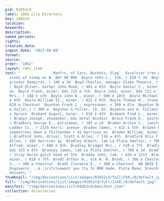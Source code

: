 ```yaml
---
pid: 01052cd
label: 1882 City Directory
key: 1882cd
location: 
keywords: 
description: 
named_persons: 
rights: 
creation_date: 
ingest_date: '2023-08-09'
format: 
source: 
order: '1052'
layout: cmhc_item
text: "               Manfrs, of Cars, Buckets, Slag’  Excelsior tron Works, ana ait
  xinds of stamp.mi W  BOY 80 BRA  Boyce John L., Inb, r 829 © 3d  Boyce Joseph E.,
  printer Democrat, r 146 w 3d  Boyd Charles, manager Globe Theatre, r 306 n Pine
  \ Boyd Oliver, barkpr John Rood, r 401 e 8th  Boyle Daniel C., miner, r 126 s Toledo
  av  Boyle Frank, miner, bds 722 e 7th  Boyle John, miner, bds 722 e 7th  Boyle John
  Mrs., r 188 e sth  Boyle John W., miner, r 508 e 18th  Boyle Michael, miner, r 330
  e 6th  Boyle William II., miner, r 822 e 6th  Boyle Thomas W., stone mason, bds
  628 w Chestnut  Boynton Frank L., expressman, v 360 w Elm  Boynton Royal S., (Boynton
  & Vuller,) r 300 w  Boynton & Fuller, (R. 8S. Boyaton and A. Fullew} bikemit 109
  s Spruce  Brabant August, miner, r 618 e 4th  Brabant Fred L., miner, r 618 ¢ 4th
  \ Brabyn Joseph, shoemaker, bds Hotel Windsor  Brace Frank E., painter, 118 e 4th
  \ Bradbury George E., policeman, r 107 w sd  Braden Archie C., janitor H. H. and
  Ladder Co., r 2135 Harri: avenue  Braden James, r 632 e 5th  Braden Maggie Miss,
  seamstress Owen & Chittenden r 41 Harrison av  Braden William, miner, r 409 e 3d
  \ Bradford John, driver, Scott & Allen, r 116 w 4th  Bradford Otis F., clk Taylor
  Allen, r 202 Harrison ay  Bradley Albert, lab La Plata Smelter, r 706 w 2d  Bradley
  Alfred, miner, r 608 e 9th  Bradley Bridget Mrs., r 510 e 7th  Bradley George, miner,
  bds 323 e 6th  Bradiey James, lab La Plata Smelter, r 706 w 2d  Bradley James, miner,
  r Stray Horse gulch head of 5th  Bradow John, lab, r 626 e 12th  Bradridge Albert,
  miner, r 818 e 7th  Bradt Arthur H., elk W. H. Bradt, r 308 w Chestnut  Bradt Charles
  S., r 308 w Chestnut  Bradt Clarence E., r 308 w Chestnut  AB ADIE E R & CO Mining
  Engineers. ,.m.,irstsisewant yeu lty In RRR made. Pinta Mane, Dreushting of vers
  dessetn, "
thumbnail: "/img/derivatives/iiif/images/01052cd/full/250,/0/default.jpg"
full: "/img/derivatives/iiif/images/01052cd/full/1140,/0/default.jpg"
manifest: "/img/derivatives/iiif/01052cd/manifest.json"
collection: directories
---
```

